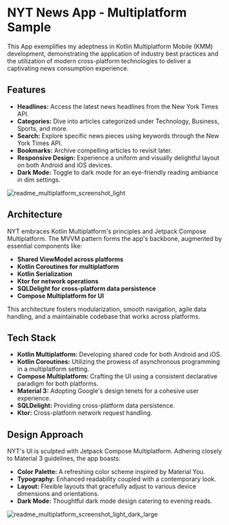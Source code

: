 # NYT News App - Multiplatform Sample

This App exemplifies my adeptness in Kotlin Multiplatform Mobile (KMM) development, demonstrating the application of industry best practices and the utilization of modern cross-platform technologies to deliver a captivating news consumption experience.

## Features

- **Headlines:** Access the latest news headlines from the New York Times API.
- **Categories:** Dive into articles categorized under Technology, Business, Sports, and more.
- **Search:** Explore specific news pieces using keywords through the New York Times API.
- **Bookmarks:** Archive compelling articles to revisit later.
- **Responsive Design:** Experience a uniform and visually delightful layout on both Android and iOS devices.
- **Dark Mode:** Toggle to dark mode for an eye-friendly reading ambiance in dim settings.

![readme_multiplatform_screenshot_light](https://github.com/morssr/NYT-compose-multiplatform-sample/assets/68958800/313a6785-088b-430e-854f-8309fdf20585)

## Architecture

NYT embraces Kotlin Multiplatform's principles and Jetpack Compose Multiplatform. The MVVM pattern forms the app's backbone, augmented by essential components like:

- **Shared ViewModel across platforms**
- **Kotlin Coroutines for multiplatform**
- **Kotlin Serialization**
- **Ktor for network operations**
- **SQLDelight for cross-platform data persistence**
- **Compose Multiplatform for UI**

This architecture fosters modularization, smooth navigation, agile data handling, and a maintainable codebase that works across platforms.

## Tech Stack

- **Kotlin Multiplatform:** Developing shared code for both Android and iOS.
- **Kotlin Coroutines:** Utilizing the prowess of asynchronous programming in a multiplatform setting.
- **Compose Multiplatform:** Crafting the UI using a consistent declarative paradigm for both platforms.
- **Material 3:** Adopting Google's design tenets for a cohesive user experience.
- **SQLDelight:** Providing cross-platform data persistence.
- **Ktor:** Cross-platform network request handling.
  
## Design Approach

NYT's UI is sculpted with Jetpack Compose Multiplatform. Adhering closely to Material 3 guidelines, the app boasts:

- **Color Palette:** A refreshing color scheme inspired by Material You.
- **Typography:** Enhanced readability coupled with a contemporary look.
- **Layout:** Flexible layouts that gracefully adjust to various device dimensions and orientations.
- **Dark Mode:** Thoughtful dark mode design catering to evening reads.

![readme_multiplatform_screenshot_light_dark_large](https://github.com/morssr/NYT-compose-multiplatform-sample/assets/68958800/e5dcc8d8-ae8d-4e33-bf2e-e5a97c25dc21)
